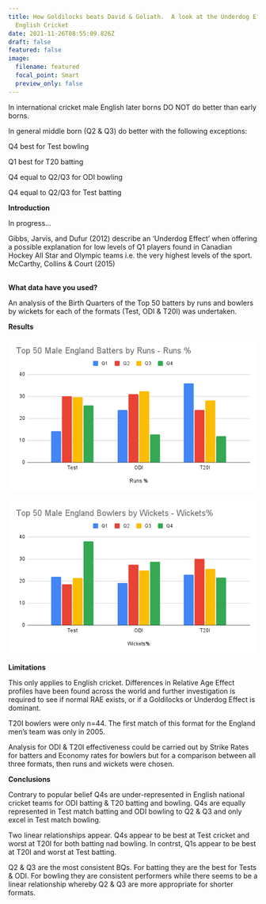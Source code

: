 ```yaml
---
title: How Goldilocks beats David & Goliath.  A look at the Underdog Effect in
  English Cricket
date: 2021-11-26T08:55:09.826Z
draft: false
featured: false
image:
  filename: featured
  focal_point: Smart
  preview_only: false
---
```

In international cricket male English later borns DO NOT do better than early borns.

In general middle born (Q2 & Q3) do better with the following exceptions:

Q4 best for Test bowling

Q1 best for T20 batting

Q4 equal to Q2/Q3 for ODI bowling

Q4 equal to Q2/Q3 for Test batting

**Introduction**

In progress...

Gibbs, Jarvis, and Dufur (2012) describe an ‘Underdog Effect’ when offering a possible explanation for low levels of Q1 players found in Canadian Hockey All Star and Olympic teams i.e. the very highest levels of the sport. McCarthy, Collins & Court (2015)   

**\
What data have you used?**

An analysis of the Birth Quarters of the Top 50 batters by runs and bowlers by wickets for each of the formats (Test, ODI & T20I) was undertaken.

**Results**

![](top-50-male-england-batters-by-runs-runs-.png)

![](top-50-male-england-bowlers-by-wickets-wickets-.png)

**Limitations**

This only applies to English cricket. Differences in Relative Age Effect profiles have been found across the world and further investigation is required to see if normal RAE exists, or if a Goldilocks or Underdog Effect is dominant. 

T20I bowlers were only n=44. The first match of this format for the England men’s team was only in 2005.

Analysis for ODI & T20I effectiveness could be carried out by Strike Rates for batters and Economy rates for bowlers but for a comparison between all three formats, then runs and wickets were chosen.

**Conclusions**

Contrary to popular belief Q4s are under-represented in English national cricket teams for ODI batting & T20 batting and bowling. Q4s are equally represented in Test match batting and ODI bowling to Q2 & Q3 and only excel in Test match bowling.

Two linear relationships appear. Q4s appear to be best at Test cricket and worst at T20I for both batting nad bowling. In contrst, Q1s appear to be best at T20I and worst at Test batting.

Q2 & Q3 are the most consistent BQs. For batting they are the best for Tests & ODI. For bowling they are consistent performers while there seems to be a linear relationship whereby Q2 & Q3 are more appropriate for shorter formats.